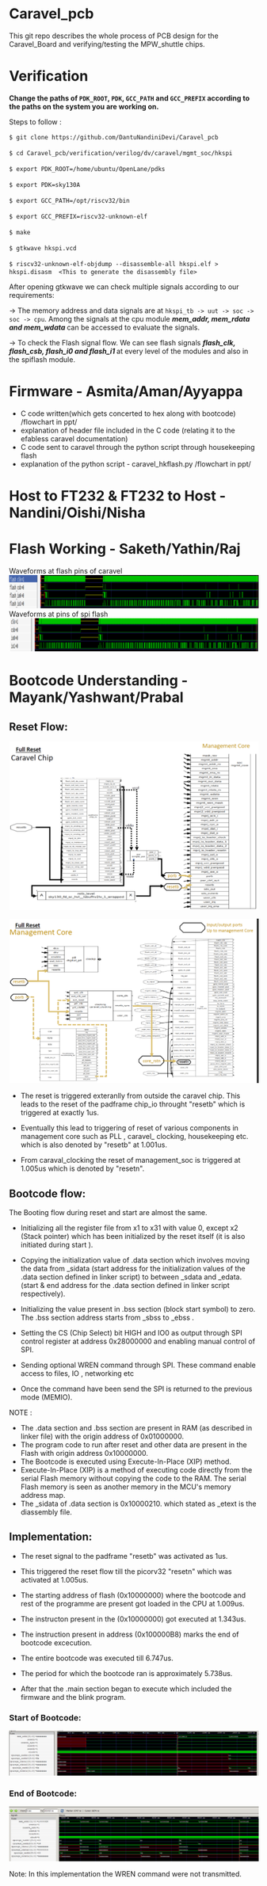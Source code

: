 # Caravel_pcb

This git repo describes the whole process of PCB design for the Caravel_Board and verifying/testing the MPW_shuttle chips. <br>

# Verification

<b> Change the paths of `PDK_ROOT`, `PDK`, `GCC_PATH` and `GCC_PREFIX` according to the paths on the system you are working on. </b>

Steps to follow :

```
$ git clone https://github.com/DantuNandiniDevi/Caravel_pcb

$ cd Caravel_pcb/verification/verilog/dv/caravel/mgmt_soc/hkspi

$ export PDK_ROOT=/home/ubuntu/OpenLane/pdks

$ export PDK=sky130A

$ export GCC_PATH=/opt/riscv32/bin

$ export GCC_PREFIX=riscv32-unknown-elf

$ make 

$ gtkwave hkspi.vcd 

$ riscv32-unknown-elf-objdump --disassemble-all hkspi.elf > hkspi.disasm  <This to generate the disassembly file>
``` 

After opening gtkwave we can check multiple signals according to our requirements:

-> The memory address and data signals are at `hkspi_tb -> uut -> soc -> soc -> cpu`. Among the signals at the cpu module <b><I> mem_addr, mem_rdata and mem_wdata </b></I> can be accessed to evaluate the signals.

-> To check the Flash signal flow. We can see flash signals <b><I> flash_clk, flash_csb, flash_i0 and flash_i1  </b></I> at every level of the modules and also in the spiflash module.

# Firmware - Asmita/Aman/Ayyappa
- C code written(which gets concerted to hex along with bootcode) /flowchart in ppt/
- explanation of header file included in the C code (relating it to the efabless caravel documentation)
- C code sent to caravel through the python script through housekeeping flash
- explanation of the python script - caravel_hkflash.py /flowchart in ppt/


# Host to FT232 & FT232 to Host - Nandini/Oishi/Nisha

# Flash Working - Saketh/Yathin/Raj
Waveforms at flash pins of caravel
![](images/image.png)
Waveforms at pins of spi flash
![](images/spiflashpins.png)


# Bootcode Understanding - Mayank/Yashwant/Prabal

## Reset Flow:

![](images/Reset_flow_0.png)

![](images/Reset_flow.png)

- The reset is triggered exteranlly from outside the caravel chip. This leads to the reset of the
padframe chip_io throught "resetb" which is triggered at exactly 1us.

- Eventually this lead to triggering of reset of various components in management core such as PLL , caravel_ clocking, housekeeping etc. which is also denoted by "resetb" at 1.001us. 

- From caraval_clocking the reset of management_soc is triggered at 1.005us which is denoted by "resetn". 


## Bootcode flow:

The Booting flow during reset and start are almost the same.

- Initializing all the register file from x1 to x31 with value 0, except x2 (Stack pointer) which has been initialized by the reset itself (it is also initiated during start ).

- Copying the initialization value of .data section which involves moving the data from _sidata (start address for the initialization values of the .data section defined in linker script) to between  _sdata and _edata. (start & end address for the .data section defined in linker script respectively).

- Initializing the value present in .bss section (block start symbol) to zero. The .bss section address starts from _sbss to _ebss . 

- Setting the CS (Chip Select) bit HIGH and IO0 as output through SPI control register at address 0x28000000 and enabling manual control of SPI.

- Sending optional WREN command through SPI. These command enable access to files, IO , networking etc

- Once the command have been send the SPI is returned to the previous mode (MEMIO).

NOTE :
- The .data section and .bss section are present in RAM (as described in linker file) with the origin address of 0x01000000.  
- The program code to run after reset and other data are present in the Flash with origin address 0x10000000. 
- The Bootcode is executed using Execute-In-Place (XIP) method.
- Execute-In-Place (XIP) is a method of executing code directly from the serial Flash memory without copying the code to the RAM. The serial Flash memory is seen as another memory in the MCU's memory address map.
- The _sidata of .data section is 0x10000210. which stated as _etext is the diassembly file. 


## Implementation: 

- The reset signal to the padframe "resetb" was activated as 1us. 
 
- This triggered the reset flow till the picorv32 "resetn" which was activated at 1.005us.
 
- The starting address of flash (0x10000000) where the bootcode and rest of the programme are present got loaded in the CPU at 1.009us. 
 
- The instructon present in the (0x10000000) got executed at 1.343us. 
 
- The instruction present in address (0x100000B8) marks the end of bootcode excecution.
 
- The entire bootcode was executed till 6.747us.
 
- The period for which the bootcode ran is approximately 5.738us.

- After that the .main section began to execute which included the firmware and the blink program.

### Start of Bootcode:

![](images/Bootcode_start.png)

### End of Bootcode:

![](images/Bootcode_end.png)

Note: 
In this implementation the WREN command were not transmitted. 

